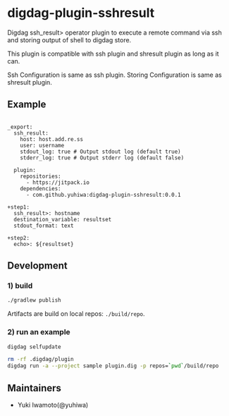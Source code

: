 # digdag-plugin-sshresult

Digdag ssh_result> operator plugin to execute a remote command via ssh and storing output of shell to digdag store.

This plugin is compatible with ssh plugin and shresult plugin as long as it can.

Ssh Configuration is same as ssh plugin.
Storing Configuration is same as shresult plugin.

## Example

```

_export:
  ssh_result:
    host: host.add.re.ss
    user: username
    stdout_log: true # Output stdout log (default true)
    stderr_log: true # Output stderr log (default false)

  plugin:
    repositories:
      - https://jitpack.io
    dependencies:
      - com.github.yuhiwa:digdag-plugin-sshresult:0.0.1

+step1:
  ssh_result>: hostname
  destination_variable: resultset
  stdout_format: text

+step2:
  echo>: ${resultset}

```

## Development

### 1) build

```sh
./gradlew publish
```

Artifacts are build on local repos: `./build/repo`.

### 2) run an example

```sh
digdag selfupdate

rm -rf .digdag/plugin
digdag run -a --project sample plugin.dig -p repos=`pwd`/build/repo
```

## Maintainers

* Yuki Iwamoto(@yuhiwa)
